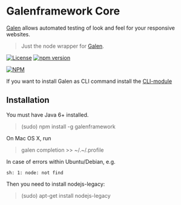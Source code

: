 # Galenframework Core

[Galen](http://galenframework.com) allows automated testing of look and feel for your responsive websites.

> Just the node wrapper for [Galen](http://galenframework.com).

[![License](https://img.shields.io/github/license/mashape/apistatus.svg)](LICENSE) [![npm version](https://badge.fury.io/js/galenframework.svg)](http://badge.fury.io/js/galenframework)

[![NPM](https://nodei.co/npm/galenframework.png?downloads=true&downloadRank=true&stars=true)](https://nodei.co/npm/galenframework/)

If you want to install Galen as CLI command install the [CLI-module](https://www.npmjs.com/package/galenframework-cli)

## Installation

You must have Java 6+ installed.

> (sudo) npm install -g galenframework


On Mac OS X, run
> galen completion >> ~/.~/.profile

In case of errors within Ubuntu/Debian, e.g.
```
sh: 1: node: not find
```

Then you need to install  nodejs-legacy:
> (sudo) apt-get install nodejs-legacy
